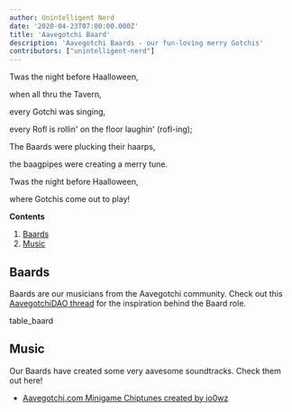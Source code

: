 ```yaml
---
author: Unintelligent Nerd
date: '2020-04-23T07:00:00.000Z'
title: 'Aavegotchi Baard'
description: 'Aavegotchi Baards - our fun-loving merry Gotchis'
contributors: ["unintelligent-nerd"]
---
```


Twas the night before Haalloween,

when all thru the Tavern,

every Gotchi was singing,

every Rofl is rollin' on the floor laughin' (rofl-ing);

The Baards were plucking their haarps,

the baagpipes were creating a merry tune.

Twas the night before Haalloween,

where Gotchis come out to play!

<div class="contentsBox">

**Contents**

<ol>
<li><a href=#baards>Baards</a></li>
<li><a href=#music>Music</a></li>
</ol>

</div>

## Baards


Baards are our musicians from the Aavegotchi community. Check out this [AavegotchiDAO thread](https://dao.aavegotchi.com/t/aavegotchi-8-bit-music-task-force/1637) for the inspiration behind the Baard role.

table_baard

## Music

Our Baards have created some very aavesome soundtracks. Check them out here!

* [Aavegotchi.com Minigame Chiptunes created by jo0wz](https://soundcloud.com/jowijames/sets/aavegotchicom-minigame-chiptunes)